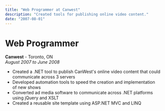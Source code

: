 ```yaml
---
title: "Web Programmer at Canwest"
description: "Created tools for publishing online video content."
date: "2007-08-01"
---
```


# Web Programmer

**Canwest** - Toronto, ON  
_August 2007 to June 2008_

- Created a .NET tool to publish CanWest's online video content that could communicate across 3 servers
- Developed automation tools to speed the creation and implementation of new shows
- Converted ad media software to communicate across .NET platforms using jQuery and XSLT
- Created a reusable site template using ASP.NET MVC and LINQ

